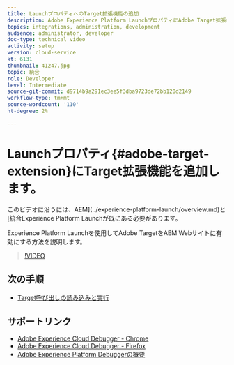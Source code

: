 ```yaml
---
title: LaunchプロパティへのTarget拡張機能の追加
description: Adobe Experience Platform LaunchプロパティにAdobe Target拡張機能を追加する方法を説明します。
topics: integrations, administration, development
audience: administrator, developer
doc-type: technical video
activity: setup
version: cloud-service
kt: 6131
thumbnail: 41247.jpg
topic: 統合
role: Developer
level: Intermediate
source-git-commit: d9714b9a291ec3ee5f3dba9723de72bb120d2149
workflow-type: tm+mt
source-wordcount: '110'
ht-degree: 2%

---
```



# Launchプロパティ{#adobe-target-extension}にTarget拡張機能を追加します。

このビデオに沿うには、AEM](../experience-platform-launch/overview.md)と[統合Experience Platform Launchが既にある必要があります。

Experience Platform Launchを使用してAdobe TargetをAEM Webサイトに有効にする方法を説明します。

>[!VIDEO](https://video.tv.adobe.com/v/41247?quality=12&learn=on)

## 次の手順

+ [Target呼び出しの読み込みと実行](./load-and-fire-target.md)

## サポートリンク

+ [Adobe Experience Cloud Debugger - Chrome](https://chrome.google.com/webstore/detail/adobe-experience-cloud-de/ocdmogmohccmeicdhlhhgepeaijenapj)
+ [Adobe Experience Cloud Debugger - Firefox](https://addons.mozilla.org/en-US/firefox/addon/adobe-experience-platform-dbg/)
+ [Adobe Experience Platform Debuggerの概要](https://docs.adobe.com/content/help/en/platform-learn/tutorials/data-ingestion/web-sdk/introduction-to-the-experience-platform-debugger.html)